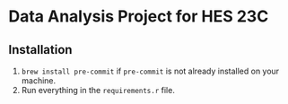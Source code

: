 # Data Analysis Project for HES 23C

## Installation
1. `brew install pre-commit` if `pre-commit` is not already installed on your machine.
2. Run everything in the `requirements.r` file.
